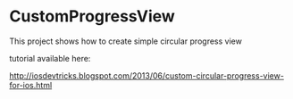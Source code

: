 CustomProgressView
============

This project shows how to create simple circular progress view

tutorial available here: 

http://iosdevtricks.blogspot.com/2013/06/custom-circular-progress-view-for-ios.html
